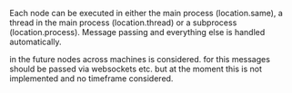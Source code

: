 Each node can be executed in either the main process (location.same), a thread in the main process (location.thread) or a subprocess (location.process). Message passing and everything else is handled automatically. 

in the future nodes across machines is considered. for this messages should be passed via websockets etc. but at the moment this is not implemented and no timeframe considered.